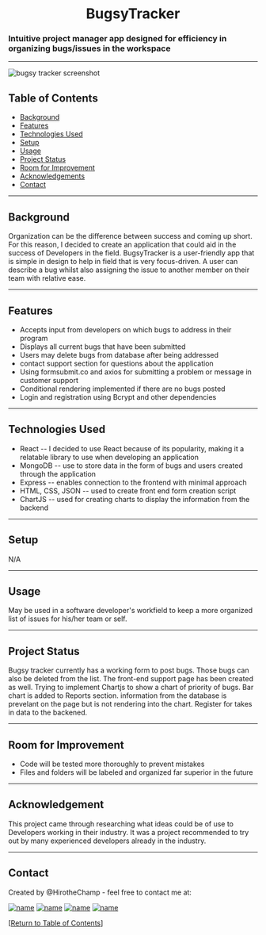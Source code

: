 

 <h1 align="center">BugsyTracker</h1>


<h3>Intuitive project manager app designed for efficiency in organizing bugs/issues in the workspace</h3>

<hr></hr>

![bugsy tracker screenshot](https://user-images.githubusercontent.com/93508000/162634858-fbb0e298-a0cf-4e33-b792-dbba068df395.png)



## Table of Contents
* [Background](#background)
* [Features](#features)
* [Technologies Used](#technologies-used)
* [Setup](#setup)
* [Usage](#usage)
* [Project Status](#project-status)
* [Room for Improvement](#room-for-improvement)
* [Acknowledgements](#acknowledgements)
* [Contact](#contact)

<hr></hr>

## Background
Organization can be the difference between success and coming up short. For this reason, I decided to create an application that could aid in the success of Developers in the field. BugsyTracker is a user-friendly app that is simple in design to help in field that is very focus-driven. A user can describe a bug whilst also assigning the issue to another member on their team with relative ease.  



<hr></hr>

## Features
* Accepts input from developers on which bugs to address in their program
* Displays all current bugs that have been submitted
* Users may delete bugs from database after being addressed
* contact support section for questions about the application 
* Using formsubmit.co and axios for submitting a problem or message in customer support
* Conditional rendering implemented if there are no bugs posted
* Login and registration using Bcrypt and other dependencies

<hr></hr>

## Technologies Used

* React -- I decided to use React because of its popularity, making it a relatable library to use when developing an application
* MongoDB -- use to store data in the form of bugs and users created through the application
* Express -- enables connection to the frontend with minimal approach
* HTML, CSS, JSON -- used to create front end form creation script
* ChartJS -- used for creating charts to display the information from the backend


<hr></hr>





## Setup

N/A

<hr></hr>

## Usage

May be used in a software developer's workfield to keep a more organized list of issues for his/her team or self. 



<hr></hr>

## Project Status

Bugsy tracker currently has a working form to post bugs. Those bugs can also be deleted from the list. The front-end support page has been created as well. 
Trying to implement Chartjs to show a chart of priority of bugs. Bar chart is added to Reports section. information from the database is prevelant on the page but is not rendering into the chart. Register for takes in data to the backened.



<hr></hr>

## Room for Improvement

* Code will be tested more thoroughly to prevent mistakes
* Files and folders will be labeled and organized far superior in the future



<hr></hr>

## Acknowledgement

This project came through researching what ideas could be of use to Developers working in their industry. It was a project recommended to try out by many experienced developers already in the industry.



<hr></hr>

## Contact

Created by @HirotheChamp - feel free to contact me at:

[![name](	https://img.shields.io/badge/LinkedIn-0077B5?style=for-the-badge&logo=linkedin&logoColor=white)](https://www.linkedin.com/in/kyle-hiroshi-young/)
[![name](	https://img.shields.io/badge/Facebook-1877F2?style=for-the-badge&logo=facebook&logoColor=white)](https://www.facebook.com/KyleYoungins)
[![name](	https://img.shields.io/badge/Instagram-E4405F?style=for-the-badge&logo=instagram&logoColor=white)](https://www.instagram.com/hirothechamp/)
[![name](https://img.shields.io/badge/Gmail-D14836?style=for-the-badge&logo=gmail&logoColor=white)](mailto:kyleyoungins94@gmail.com)

[[Return to Table of Contents](#Table-of-Contents)]
